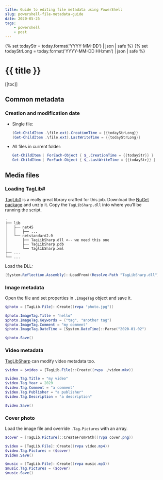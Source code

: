 ```yaml
---
title: Guide to editing file metadata using PowerShell
slug: powershell-file-metadata-guide
date: 2020-05-25
tags:
    - powershell
    - post
---
```

{% set todayStr = today.format('YYYY-MM-DD') | json | safe %}
{% set todayStrLong = today.format('YYYY-MM-DD HH:mm') | json | safe %}

# {{ title }}

[[toc]]

## Common metadata

### Creation and modification date

- Single file:
  ```powershell
  (Get-ChildItem .\file.ext).CreationTime = {{todayStrLong}}
  (Get-ChildItem .\file.ext).LastWriteTime = {{todayStrLong}}
  ```


- All files in current folder:
  ```powershell
  Get-ChildItem | ForEach-Object { $_.CreationTime = {{todayStr}} }
  Get-ChildItem | ForEach-Object { $_.LastWriteTime = {{todayStr}} }
  ```


## Media files

### Loading TagLib#

[TagLib#][taglib.github] is a really great library crafted for this job. Download the [NuGet package][taglib.nuget] and unzip it.
Copy the `TagLibSharp.dll` into where you'll be running the script.

```shell
.
├── lib
│   ├── net45
│   │   ├── ...
│   └── netstandard2.0
│       ├── TagLibSharp.dll <-- we need this one
│       ├── TagLibSharp.pdb
│       └── TaglibSharp.xml
├── ...
└── ...
```

Load the DLL:
```powershell
[System.Reflection.Assembly]::LoadFrom((Resolve-Path "TagLibSharp.dll"))
```


### Image metadata

Open the file and set properties in `.ImageTag` object and save it.

```powershell
$photo = [TagLib.File]::Create((rvpa "photo.jpg"))

$photo.ImageTag.Title = "hello"
$photo.ImageTag.Keywords = ("tag", "another tag")
$photo.ImageTag.Comment = "my comment"
$photo.ImageTag.DateTime = [System.DateTime]::Parse("2020-01-02")

$photo.Save()
```

### Video metadata

[TagLibSharp][taglib.github] can modify video metadata too.

```powershell
$video = $video = [TagLib.File]::Create((rvpa ./video.mkv))

$video.Tag.Title = "my video"
$video.Tag.Year = 2020
$video.Tag.Comment = "a comment"
$video.Tag.Publisher = "a publisher"
$video.Tag.Description = "a description"

$video.Save()
```

### Cover photo

Load the image file and override `.Tag.Pictures` with an array.

```powershell
$cover = [TagLib.Picture]::CreateFromPath((rvpa cover.png))

$video = [TagLib.File]::Create((rvpa video.mp4))
$video.Tag.Pictures = ($cover)
$video.Save()

$music = [TagLib.File]::Create((rvpa music.mp3))
$music.Tag.Pictures = ($cover)
$music.Save()
```

[taglib.github]: https://github.com/mono/taglib-sharp
[taglib.nuget]: https://www.nuget.org/api/v2/package/TagLibSharp